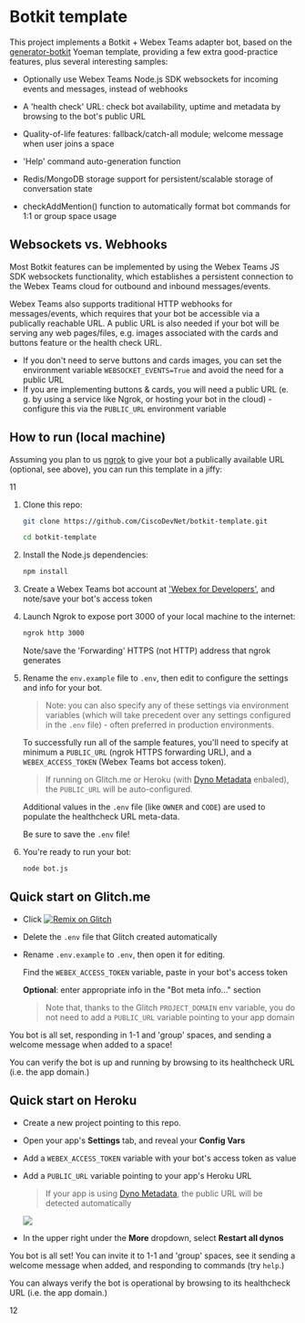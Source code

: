 # Botkit template

This project implements a Botkit + Webex Teams adapter bot, based on the [generator-botkit](https://www.npmjs.com/package/generator-botkit) Yoeman template, providing a few extra good-practice features, plus several interesting samples:

- Optionally use Webex Teams Node.js SDK websockets for incoming events and messages, instead of webhooks

- A 'health check' URL: check bot availability, uptime and metadata by browsing to the bot's public URL

- Quality-of-life features: fallback/catch-all module; welcome message when user joins a space

- 'Help' command auto-generation function

- Redis/MongoDB storage support for persistent/scalable storage of conversation state

- checkAddMention() function to automatically format bot commands for 1:1 or group space usage

## Websockets vs. Webhooks

Most Botkit features can be implemented by using the Webex Teams JS SDK websockets functionality, which establishes a persistent connection to the Webex Teams cloud for outbound and inbound messages/events.

Webex Teams also supports traditional HTTP webhooks for messages/events, which requires that your bot be accessible via a publically reachable URL.  A public URL is also needed if your bot will be serving any web pages/files, e.g. images associated with the cards and buttons feature or the health check URL.

- If you don't need to serve buttons and cards images, you can set the environment variable `WEBSOCKET_EVENTS=True` and avoid the need for a public URL
- If you are implementing buttons & cards, you will need a public URL (e. g. by using a service like Ngrok, or hosting your bot in the cloud) - configure this via the `PUBLIC_URL` environment variable 

## How to run (local machine)

Assuming you plan to us [ngrok](https://ngrok.com) to give your bot a publically available URL (optional, see above), you can run this template in a jiffy:


11
1. Clone this repo:

    ```sh
    git clone https://github.com/CiscoDevNet/botkit-template.git

    cd botkit-template
    ```

1. Install the Node.js dependencies:

    ```sh
    npm install
    ```

1. Create a Webex Teams bot account at ['Webex for Developers'](https://developer.webex.com/my-apps/new/bot), and note/save your bot's access token

1. Launch Ngrok to expose port 3000 of your local machine to the internet:

    ```sh
    ngrok http 3000
    ```

    Note/save the 'Forwarding' HTTPS (not HTTP) address that ngrok generates

1. Rename the `env.example` file to `.env`, then edit to configure the settings and info for your bot.

    >Note: you can also specify any of these settings via environment variables (which will take precedent over any settings configured in the `.env` file) - often preferred in production environments.

    To successfully run all of the sample features, you'll need to specify at minimum a `PUBLIC_URL` (ngrok HTTPS forwarding URL), and a `WEBEX_ACCESS_TOKEN` (Webex Teams bot access token).

    >If running on Glitch.me or Heroku (with [Dyno Metadata](https://devcenter.heroku.com/articles/dyno-metadata) enbaled), the `PUBLIC_URL` will be auto-configured.

    Additional values in the `.env` file (like `OWNER` and `CODE`) are used to populate the healthcheck URL meta-data.

    Be sure to save the `.env` file!

1. You're ready to run your bot:

    ```sh
    node bot.js
    ```

## Quick start on Glitch.me

* Click [![Remix on Glitch](https://cdn.glitch.com/2703baf2-b643-4da7-ab91-7ee2a2d00b5b%2Fremix-button.svg)](https://glitch.com/edit/#!/import/github/CiscoDevNet/botkit-template)

* Delete the `.env` file that Glitch created automatically

* Rename `.env.example` to `.env`, then open it for editing.

    Find the `WEBEX_ACCESS_TOKEN` variable, paste in your bot's access token

    **Optional**: enter appropriate info in the "Bot meta info..." section

    >Note that, thanks to the Glitch `PROJECT_DOMAIN` env variable, you do not need to add a `PUBLIC_URL` variable pointing to your app domain

You bot is all set, responding in 1-1 and 'group' spaces, and sending a welcome message when added to a space!

You can verify the bot is up and running by browsing to its healthcheck URL (i.e. the app domain.)

## Quick start on Heroku

* Create a new project pointing to this repo.

* Open your app's **Settings** tab, and reveal your **Config Vars**

* Add a `WEBEX_ACCESS_TOKEN` variable with your bot's access token as value

* Add a `PUBLIC_URL` variable pointing to your app's Heroku URL

    >If your app is using [Dyno Metadata](https://devcenter.heroku.com/articles/dyno-metadata), the public URL will be detected automatically

    ![](assets/images/heroku_config-variables.png)

* In the upper right under the **More** dropdown, select **Restart all dynos**    

You bot is all set!  You can invite it to 1-1 and 'group' spaces, see it sending a welcome message when added, and responding to commands (try `help`.)

You can always verify the bot is operational by browsing to its healthcheck URL (i.e. the app domain.)

12
